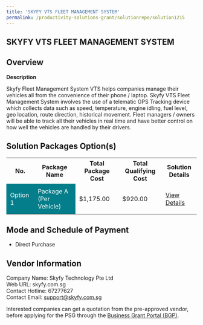 ```yaml
---
title: 'SKYFY VTS FLEET MANAGEMENT SYSTEM'
permalink: /productivity-solutions-grant/solutionrepo/solution1215
---
```


## SKYFY VTS FLEET MANAGEMENT SYSTEM

## Overview

**Description**

Skyfy Fleet Management System VTS helps companies manage their vehicles all from the convenience of their phone / laptop. Skyfy VTS Fleet Management System involves the use of a telematic GPS Tracking device which collects data such as speed, temperature, engine idling, fuel level, geo location, route direction, historical movement. Fleet managers / owners will be able to track all their vehicles in real time and have better control on how well the vehicles are handled by their drivers.

## Solution Packages Option(s)

<table>
<tr>
<th><b>No.</b></th>
<th><b>Package Name</b></th>
<th><b>Total Package Cost</b></th>
<th><b>Total Qualifying Cost</b></th>
<th><b>Solution Details</b></th>
</tr>
<tr>
<td style='padding: 10px; background-color: #037E8A; color: #FFFFFF;'>Option 1</td>
<td style='padding: 10px; background-color: #037E8A; color: #FFFFFF;'>Package A (Per Vehicle)</td>
<td style='padding: 10px;'>$1,175.00</td>
<td style='padding: 10px;'>$920.00</td>
<td style='padding: 10px;'><a href='/images/psg/Skyfy_Tech_SKYFY_VTS_Desensitised_Annex_3_Part1.pdf' target='_blank'>View Details</a></td>
</tr>
</table>

## Mode and Schedule of Payment

 - Direct Purchase

## Vendor Information

 Company Name: Skyfy Technology Pte Ltd<br>Web URL: skyfy.com.sg <br>Contact Hotline: 67277627 <br>Contact Email: support@skyfy.com.sg <br>

Interested companies can get a quotation from the pre-approved vendor, before applying for the PSG through the <a href='https://www.businessgrants.gov.sg/' target='_blank' rel='noopener'>Business Grant Portal (BGP)</a>.

<script src="/jquery/resize-tables.js"></script>
